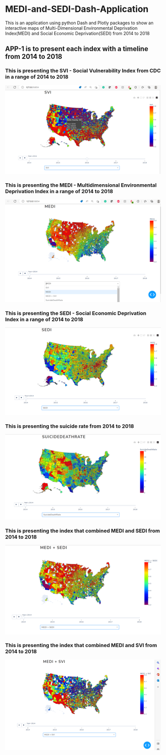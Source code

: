 # MEDI-and-SEDI-Dash-Application
This is an application using python Dash and Plotly packages to show an interactive maps of Multi-Dimensional Environmental Deprivation Index(MEDI) and  Social Economic Deprivation(SEDI) from 2014 to 2018

## APP-1 is to present each index with a timeline from 2014 to 2018

### This is presenting the SVI - Social Vulnerability Index from CDC in a range of 2014 to 2018
<img src="https://github.com/Wenhuan2516/MEDI-and-SEDI-Dash-Application/blob/main/svi.png" alt="image" title="svi">

### This is presenting the MEDI - Multidimensional Environmental Deprivation Index in a range of 2014 to 2018
<img src="https://github.com/Wenhuan2516/MEDI-and-SEDI-Dash-Application/blob/main/medi.png" alt="image" title="medi">

### This is presenting the SEDI - Social Economic Deprivation Index in a range of 2014 to 2018
<img src="https://github.com/Wenhuan2516/MEDI-and-SEDI-Dash-Application/blob/main/SEDI-maps.png" alt="image" title="sedi">

### This is presenting the suicide rate from 2014 to 2018
<img src="https://github.com/Wenhuan2516/MEDI-and-SEDI-Dash-Application/blob/main/suicide-maps.png" alt="image" title="suicide">

### This is presenting the index that combined MEDI and SEDI from 2014 to 2018
<img src="https://github.com/Wenhuan2516/MEDI-and-SEDI-Dash-Application/blob/main/medi+sedi.png" alt="image" title="sedi">

### This is presenting the index that combined MEDI and SVI from 2014 to 2018
<img src="https://github.com/Wenhuan2516/MEDI-and-SEDI-Dash-Application/blob/main/medi+svi.png" alt="image" title="sedi">
